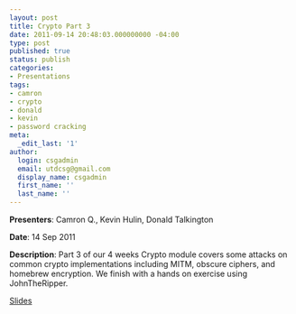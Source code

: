 ```yaml
---
layout: post
title: Crypto Part 3
date: 2011-09-14 20:48:03.000000000 -04:00
type: post
published: true
status: publish
categories:
- Presentations
tags:
- camron
- crypto
- donald
- kevin
- password cracking
meta:
  _edit_last: '1'
author:
  login: csgadmin
  email: utdcsg@gmail.com
  display_name: csgadmin
  first_name: ''
  last_name: ''
---
```


**Presenters**: Camron Q., Kevin Hulin, Donald Talkington

**Date**: 14 Sep 2011

**Description**: Part 3 of our 4 weeks Crypto module covers some attacks on common crypto implementations including MITM, obscure ciphers, and homebrew encryption. We finish with a hands on exercise using JohnTheRipper.

[Slides](http://csg.utdallas.edu/wp-content/uploads/2012/08/Crypto_Presentation_3.pdf)
